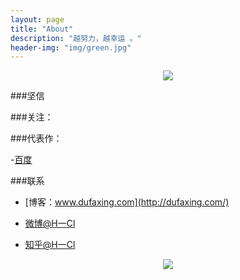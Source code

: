 ```yaml
---
layout: page
title: "About"
description: "越努力，越幸运 。"
header-img: "img/green.jpg"
---
```



<center>
    <p><img src="http://7xlfkx.com1.z0.glb.clouddn.com/white2.jpg" align="center"></p>
</center>





###坚信





###关注：






###代表作：




-[百度](https://www.baidu.com/)


###联系

- [博客：www.dufaxing.com](http://dufaxing.com/)

- [微博@H一Cl](http://weibo.com/207775270)

- [知乎@H一Cl](http://www.zhihu.com/people/Feat)




<center>
    <p><img src="http://i173.photobucket.com/albums/w63/cnfeat/2015-08-29-2_zpsqj7po8eo.png" align="center"></p>
</center>






